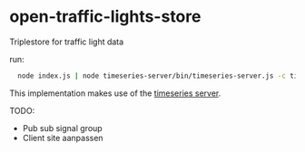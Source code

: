 # open-traffic-lights-store
Triplestore for traffic light data

run:
```bash
  node index.js | node timeseries-server/bin/timeseries-server.js -c timeseries-server/config.json
```

This implementation makes use of the [timeseries server](https://github.com/linkedtimeseries/timeseries-server).

TODO:
  * Pub sub signal group
  * Client site aanpassen
